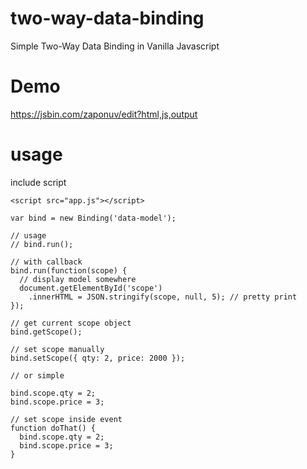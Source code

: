 # two-way-data-binding
Simple Two-Way Data Binding in Vanilla Javascript

# Demo

https://jsbin.com/zaponuv/edit?html,js,output

# usage

include script

```
<script src="app.js"></script>
```

```
var bind = new Binding('data-model');

// usage
// bind.run();

// with callback
bind.run(function(scope) {
  // display model somewhere
  document.getElementById('scope')
    .innerHTML = JSON.stringify(scope, null, 5); // pretty print
});

// get current scope object
bind.getScope();

// set scope manually
bind.setScope({ qty: 2, price: 2000 });

// or simple

bind.scope.qty = 2;
bind.scope.price = 3;

// set scope inside event
function doThat() {
  bind.scope.qty = 2;
  bind.scope.price = 3;
}
```
